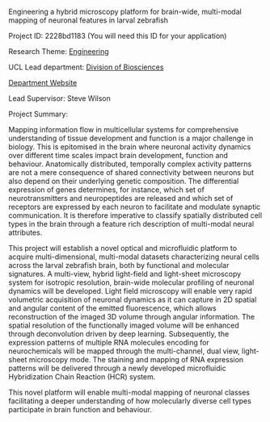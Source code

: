 Engineering a hybrid microscopy platform for brain-wide, multi-modal mapping of neuronal features in larval zebrafish

Project ID: 2228bd1183
(You will need this ID for your application)

Research Theme: [Engineering](../themes/engineering.md)

UCL Lead department: [Division of Biosciences](../departments/division-of-biosciences.md)

[Department Website](https://www.ucl.ac.uk/biosciences)

Lead Supervisor: Steve Wilson

Project Summary:

Mapping information flow in multicellular systems for comprehensive understanding of tissue development and function is a major challenge in biology. This is epitomised in the brain where neuronal activity dynamics over different time scales impact brain development, function and behaviour. Anatomically distributed, temporally complex activity patterns are not a mere consequence of shared connectivity between neurons but also depend on their underlying genetic composition. The differential expression of genes determines, for instance, which set of neurotransmitters and neuropeptides are released and which set of receptors are expressed by each neuron to facilitate and modulate synaptic communication. It is therefore imperative to classify spatially distributed cell types in the brain through a feature rich description of multi-modal neural attributes.
 
 This project will establish a novel optical and microfluidic platform to acquire multi-dimensional, multi-modal datasets characterizing neural cells across the larval zebrafish brain, both by functional and molecular signatures. A multi-view, hybrid light-field and light-sheet microscopy system for isotropic resolution, brain-wide molecular profiling of neuronal dynamics will be developed. Light field microscopy will enable very rapid volumetric acquisition of neuronal dynamics as it can capture in 2D spatial and angular content of the emitted fluorescence, which allows reconstruction of the imaged 3D volume through angular information. The spatial resolution of the functionally imaged volume will be enhanced through deconvolution driven by deep learning. Subsequently, the expression patterns of multiple RNA molecules encoding for neurochemicals will be mapped through the multi-channel, dual view, light-sheet microscopy mode. The staining and mapping of RNA expression patterns will be delivered through a newly developed microfluidic Hybridization Chain Reaction (HCR) system. 
 
 This novel platform will enable multi-modal mapping of neuronal classes facilitating a deeper understanding of how molecularly diverse cell types participate in brain function and behaviour.